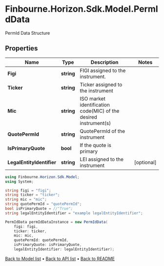 # Finbourne.Horizon.Sdk.Model.PermIdData
PermId Data Structure

## Properties

Name | Type | Description | Notes
------------ | ------------- | ------------- | -------------
**Figi** | **string** | FIGI assigned to the instrument. | 
**Ticker** | **string** | Ticker assigned to the instrument | 
**Mic** | **string** | ISO market identification code(MIC) of the desired instrument(s) | 
**QuotePermId** | **string** | QuotePermId of the instrument | 
**IsPrimaryQuote** | **bool** | If the quote is primary | 
**LegalEntityIdentifier** | **string** | LEI assigned to the instrument | [optional] 

```csharp
using Finbourne.Horizon.Sdk.Model;
using System;

string figi = "figi";
string ticker = "ticker";
string mic = "mic";
string quotePermId = "quotePermId";
bool isPrimaryQuote = //"True";
string legalEntityIdentifier = "example legalEntityIdentifier";

PermIdData permIdDataInstance = new PermIdData(
    figi: figi,
    ticker: ticker,
    mic: mic,
    quotePermId: quotePermId,
    isPrimaryQuote: isPrimaryQuote,
    legalEntityIdentifier: legalEntityIdentifier);
```

[Back to Model list](../README.md#documentation-for-models) &#8226; [Back to API list](../README.md#documentation-for-api-endpoints) &#8226; [Back to README](../README.md)
